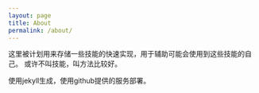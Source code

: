 ```yaml
---
layout: page
title: About
permalink: /about/
---
```


这里被计划用来存储一些技能的快速实现，用于辅助可能会使用到这些技能的自己。
或许不叫技能，叫方法比较好。

使用jekyll生成，使用github提供的服务部署。